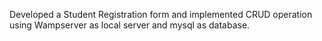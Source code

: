  Developed a Student Registration form and implemented CRUD operation using Wampserver as local server and mysql as database.
